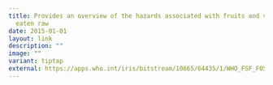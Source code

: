 ```yaml
---
title: Provides an overview of the hazards associated with fruits and vegetables
  eaten raw
date: 2015-01-01
layout: link
description: ""
image: ""
variant: tiptap
external: https://apps.who.int/iris/bitstream/10665/64435/1/WHO_FSF_FOS_98.2.pdf?ua=1
---
```

